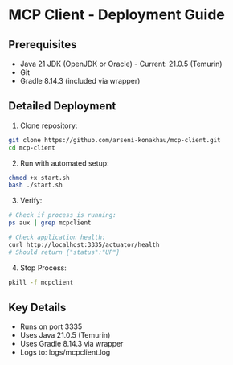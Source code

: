 # MCP Client - Deployment Guide

## Prerequisites
- Java 21 JDK (OpenJDK or Oracle) - Current: 21.0.5 (Temurin)
- Git
- Gradle 8.14.3 (included via wrapper)


## Detailed Deployment

1. Clone repository:
```bash
git clone https://github.com/arseni-konakhau/mcp-client.git
cd mcp-client
```

2. Run with automated setup:
```bash
chmod +x start.sh
bash ./start.sh
```

3. Verify:
```bash
# Check if process is running:
ps aux | grep mcpclient

# Check application health:
curl http://localhost:3335/actuator/health
# Should return {"status":"UP"}
```

4. Stop Process:
```bash
pkill -f mcpclient
```


## Key Details
- Runs on port 3335
- Uses Java 21.0.5 (Temurin)
- Uses Gradle 8.14.3 via wrapper
- Logs to: logs/mcpclient.log
